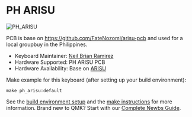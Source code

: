 # PH ARISU

![PH_ARISU](https://i.imgur.com/qr2Tn2X.jpg)

PCB is base on https://github.com/FateNozomi/arisu-pcb
and used for a local groupbuy in the Philippines.

* Keyboard Maintainer: [Neil Brian Ramirez](https://github.com/NightlyBoards)
* Hardware Supported: PH ARISU PCB
* Hardware Availability: Base on [ARISU](https://github.com/FateNozomi/arisu-pcb)

Make example for this keyboard (after setting up your build environment):

    make ph_arisu:default

See the [build environment setup](https://docs.qmk.fm/#/getting_started_build_tools) and the [make instructions](https://docs.qmk.fm/#/getting_started_make_guide) for more information. Brand new to QMK? Start with our [Complete Newbs Guide](https://docs.qmk.fm/#/newbs).
